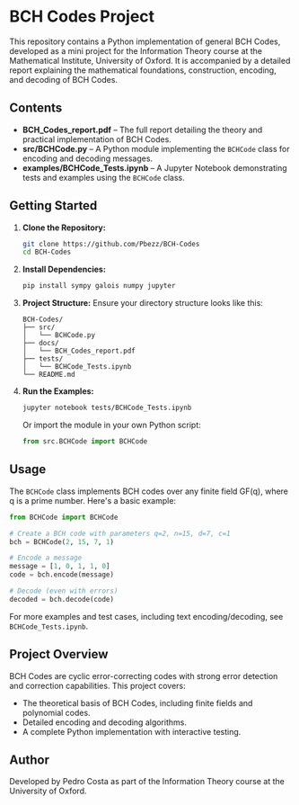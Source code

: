 # BCH Codes Project

This repository contains a Python implementation of general BCH Codes, developed as a mini project for the Information Theory course at the Mathematical Institute, University of Oxford. It is accompanied by a detailed report explaining the mathematical foundations, construction, encoding, and decoding of BCH Codes.

## Contents

- **BCH_Codes_report.pdf** – The full report detailing the theory and practical implementation of BCH Codes.
- **src/BCHCode.py** – A Python module implementing the `BCHCode` class for encoding and decoding messages.
- **examples/BCHCode_Tests.ipynb** – A Jupyter Notebook demonstrating tests and examples using the `BCHCode` class.

## Getting Started

1. **Clone the Repository:**
   ```bash
   git clone https://github.com/Pbezz/BCH-Codes
   cd BCH-Codes
   ```
   
2. **Install Dependencies:**
   ```bash
   pip install sympy galois numpy jupyter
   ```

3. **Project Structure:**
   Ensure your directory structure looks like this:
   ```
   BCH-Codes/
   ├── src/
   │   └── BCHCode.py
   ├── docs/
   │   └── BCH_Codes_report.pdf
   ├── tests/
   │   └── BCHCode_Tests.ipynb
   └── README.md
   ```

4. **Run the Examples:**
   ```bash
   jupyter notebook tests/BCHCode_Tests.ipynb
   ```

   Or import the module in your own Python script:
   ```python
   from src.BCHCode import BCHCode
   ```

## Usage

The `BCHCode` class implements BCH codes over any finite field GF(q), where q is a prime number. Here's a basic example:

```python
from BCHCode import BCHCode

# Create a BCH code with parameters q=2, n=15, d=7, c=1
bch = BCHCode(2, 15, 7, 1)

# Encode a message
message = [1, 0, 1, 1, 0]
code = bch.encode(message)

# Decode (even with errors)
decoded = bch.decode(code)
```

For more examples and test cases, including text encoding/decoding, see `BCHCode_Tests.ipynb`.

## Project Overview
BCH Codes are cyclic error-correcting codes with strong error detection and correction capabilities. This project covers:

- The theoretical basis of BCH Codes, including finite fields  and polynomial codes.
- Detailed encoding and decoding algorithms.
- A complete Python implementation with interactive testing.

## Author

Developed by Pedro Costa as part of the Information Theory course at the University of Oxford.
